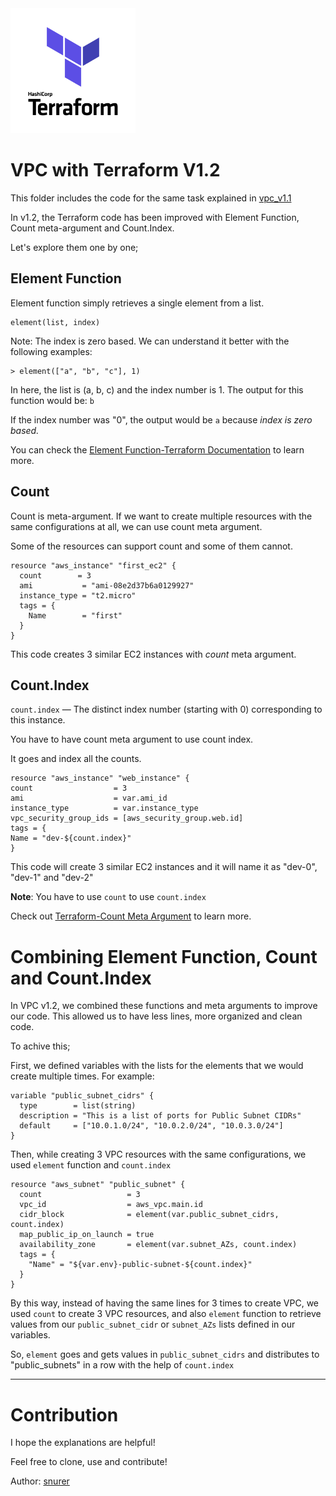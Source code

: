 <img src="https://raw.githubusercontent.com/Saintmori/terraform/main/terraform.png" width="200" height="200">

# VPC with Terraform V1.2

This folder includes the code for the same task explained in [vpc_v1.1](https://github.com/snurer/terraform-vpc/tree/main/vpc_v1.1) 

In v1.2, the Terraform code has been improved with Element Function, Count meta-argument and Count.Index.

Let's explore them one by one;

## Element Function

Element function simply retrieves a single element from a list. 

```
element(list, index)
```

Note: The index is zero based. We can understand it better with the following examples:

```
> element(["a", "b", "c"], 1)
```
In here, the list is (a, b, c) and the index number is 1. The output for this function would be: ```b```

If the index number was "0", the output would be ```a``` because *index is zero based.*

You can check the [Element Function-Terraform Documentation](https://developer.hashicorp.com/terraform/language/functions/element) to learn more.

## Count 

Count is meta-argument. If we want to create multiple resources with the same configurations at all, we can use count meta argument.

Some of the resources can support count and some of them cannot.

```
resource "aws_instance" "first_ec2" {
  count        = 3
  ami           = "ami-08e2d37b6a0129927"
  instance_type = "t2.micro"
  tags = {
    Name        = "first"
  }
}
```
This code creates 3 similar EC2 instances with *count* meta argument.

## Count.Index

```count.index``` — The distinct index number (starting with 0) corresponding to this instance.

You have to have count meta argument to use count index.

It goes and index all the counts.

```
resource "aws_instance" "web_instance" {
count                  = 3
ami                    = var.ami_id
instance_type          = var.instance_type
vpc_security_group_ids = [aws_security_group.web.id]
tags = {
Name = "dev-${count.index}"
}
```
This code will create 3 similar EC2 instances and it will name it as "dev-0", "dev-1" and "dev-2"

**Note**: You have to use ```count``` to use ```count.index```

Check out [Terraform-Count Meta Argument](https://developer.hashicorp.com/terraform/language/meta-arguments/count) to learn more.

# Combining Element Function, Count and Count.Index

In VPC v1.2, we combined these functions and meta arguments to improve our code. This allowed us to have less lines, more organized and clean code.

To achive this;

First, we defined variables with the lists for the elements that we would create multiple times. For example:

```
variable "public_subnet_cidrs" {
  type        = list(string)
  description = "This is a list of ports for Public Subnet CIDRs"
  default     = ["10.0.1.0/24", "10.0.2.0/24", "10.0.3.0/24"]
}
```

Then, while creating 3 VPC resources with the same configurations, we used ```element``` function and ```count.index```

```
resource "aws_subnet" "public_subnet" {
  count                   = 3
  vpc_id                  = aws_vpc.main.id
  cidr_block              = element(var.public_subnet_cidrs, count.index)
  map_public_ip_on_launch = true
  availability_zone       = element(var.subnet_AZs, count.index)
  tags = {
    "Name" = "${var.env}-public-subnet-${count.index}"
  }
}
```

By this way, instead of having the same lines for 3 times to create VPC, we used ```count``` to create 3 VPC resources, and also ```element``` function to retrieve values from our ```public_subnet_cidr``` or ```subnet_AZs``` lists defined in our variables. 

So, ```element``` goes and gets values in ```public_subnet_cidrs``` and distributes to "public_subnets" in a row with the help of ```count.index```

-------

# Contribution

I hope the explanations are helpful!

Feel free to clone, use and contribute!

Author: [snurer](https://github.com/snurer)


